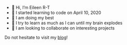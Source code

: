 - 👋 Hi, I’m Eileen R-T
- 👀 I started learning to code on April 10, 2020
- 🎇 I am doing my best 
- 🌱 I try to learn as much as I can until my brain explodes
- 💞️ I am looking to collaborate on interesting projects

Do not hesitate to visit my [blog](https://global-melon-b16.notion.site/Eileen-s-page-07efe0240a1d4648b953bffc9ab760f0)!
